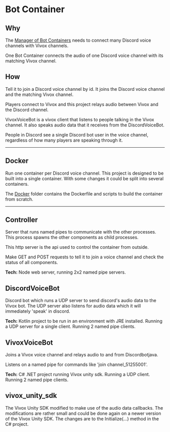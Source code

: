 # Bot Container

## Why

The [Manager of Bot Containers](../ManagerOfBotContainers/README.md) needs to connect many Discord voice channels with Vivox channels.

One Bot Container connects the audio of one Discord voice channel with its matching Vivox channel.

## How

Tell it to join a Discord voice channel by id. It joins the Discord voice channel and the matching Vivox channel.

Players connect to Vivox and this project relays audio between Vivox and the Discord channel.

VivoxVoiceBot is a vivox client that listens to people talking in the Vivox channel. It also speaks audio data that it receives from the DiscordVoiceBot.

People in Discord see a single Discord bot user in the voice channel, regardless of how many players are speaking through it.

---

## Docker

Run one container per Discord voice channel. This project is designed to be built into a single container. With some changes it could be split into several containers.

The [Docker](./Docker) folder contains the Dockerfile and scripts to build the container from scratch.

---

## Controller
Server that runs named pipes to communicate with the other processes. This process spawns the other components as child processes.

This http server is the api used to control the container from outside.

Make GET and POST requests to tell it to join a voice channel and check the status of all components.

**Tech:**
Node web server, running 2x2 named pipe servers.

## DiscordVoiceBot
Discord bot which runs a UDP server to send discord's audio data to the Vivox bot. The UDP server also listens for audio data which it will immediately 'speak' in discord.

**Tech:** Kotlin project to be run in an environment with JRE installed. Running a UDP server for a single client. Running 2 named pipe clients.

## VivoxVoiceBot

Joins a Vivox voice channel and relays audio to and from Discordbotjava.

Listens on a named pipe for commands like 'join channel_51255001'.

**Tech:**
C# .NET project running Vivox unity sdk. Running a UDP client. Running 2 named pipe clients.

## vivox_unity_sdk

The Vivox Unity SDK modified to make use of the audio data callbacks. The modifications are rather small and could be done again on a newer version of the Vivox Unity SDK. The changes are to the Initialize(...) method in the C# project.